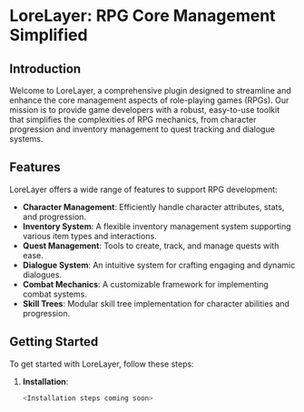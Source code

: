 # LoreLayer: RPG Core Management Simplified

## Introduction

Welcome to LoreLayer, a comprehensive plugin designed to streamline and enhance the core management aspects of role-playing games (RPGs). Our mission is to provide game developers with a robust, easy-to-use toolkit that simplifies the complexities of RPG mechanics, from character progression and inventory management to quest tracking and dialogue systems.

## Features

LoreLayer offers a wide range of features to support RPG development:

- **Character Management**: Efficiently handle character attributes, stats, and progression.
- **Inventory System**: A flexible inventory management system supporting various item types and interactions.
- **Quest Management**: Tools to create, track, and manage quests with ease.
- **Dialogue System**: An intuitive system for crafting engaging and dynamic dialogues.
- **Combat Mechanics**: A customizable framework for implementing combat systems.
- **Skill Trees**: Modular skill tree implementation for character abilities and progression.

## Getting Started

To get started with LoreLayer, follow these steps:

1. **Installation**:
   ```bash
   <Installation steps coming soon>
  ```
